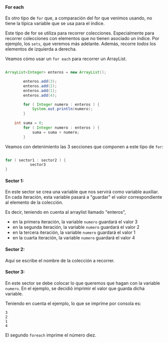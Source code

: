 #### For each

Es otro tipo de ```for``` que, a comparación del for que venimos usando,
no tiene la típica variable que se usa para el índice.

Este tipo de for se utiliza para recorrer colecciones. 
Especialmente para recorrer colecciones con elementos
que no tienen asociado un índice. Por ejemplo, los ```sets```, que veremos
más adelante. Además, recorre *todos* los elementos de izquierda a derecha.


Veamos cómo usar un ```for each``` para recorrer un ArrayList.

```java

ArrayList<Integer> enteros = new ArrayList();

        enteros.add(3);
        enteros.add(2);
        enteros.add(1);
        enteros.add(4);

        for ( Integer numero : enteros ) {
            System.out.println(numero);
        }
        
	int suma = 0;
        for ( Integer numero : enteros ) {
            suma = suma + numero;
        }
```

Veamos con detenimiento las 3 secciones que componen a este tipo de ```for```:


```java

for ( sector1 : sector2 ) {
           sector3
}

```
#### Sector 1:
En este sector se crea una variable que nos servirá como variable auxiliar.
En cada iteración, esta variable pasará a "guardar" el valor correspondiente 
al elemento de la colección.

Es decir, teniendo en cuenta al arraylist llamado "enteros",

* en la primera iteración, la variable ```numero``` guardará el valor 3
* en la segunda iteración, la variable ```numero``` guardará el valor 2
* en la tercera iteración, la variable ```numero``` guardará el valor 1
* en la cuarta iteración, la variable ```numero``` guardará el valor 4

#### Sector 2:
Aquí se escribe el nombre de la colección a recorrer.

#### Sector 3:
En este sector se debe colocar lo que queremos que hagan con la
variable ```numero```.
En el ejemplo, se decidió imprimir el valor que guarda dicha variable.

Teniendo en cuenta el ejemplo, lo que se imprime por consola es:
```
3
2
1
4
```

El segundo ```foreach``` imprime el número diez. 
